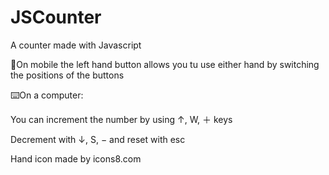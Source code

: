 # JSCounter

A counter made with Javascript

📱On mobile the left hand button allows you tu use either hand by switching the positions of the buttons

⌨️On a computer:

You can increment the number by using ↑, W, ＋ keys

Decrement with ↓, S, − and reset with esc

Hand icon made by icons8.com
